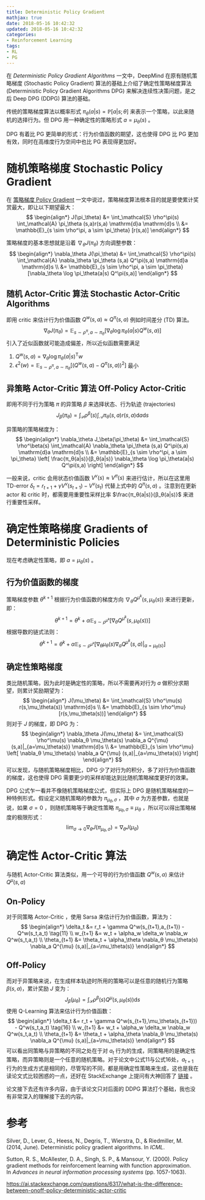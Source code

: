 ```yaml
---
title: Deterministic Policy Gradient
mathjax: true
date: 2018-05-16 10:42:32
updated: 2018-05-16 10:42:32
categories:
- Reinforcement Learning
tags:
- RL
- PG
---
```


在 *Deterministic Policy Gradient Algorithms* 一文中，DeepMind 在原有随机策略梯度 (Stochastic Policy Gradient) 算法的基础上介绍了确定性策略梯度算法 (Deterministic Policy Gradient Algorithms DPG) 来解决连续性决策问题，是之后 Deep DPG (DDPG) 算法的基础。

传统的策略梯度算法以概率形式 $\pi_\theta(a|s) = \mathbb{P}[a|s; \theta]$ 来表示一个策略，以此来随机的选择行为。但 DPG 用一种确定性的策略形式 $a=\mu_\theta(s)$ 。

DPG 有着比 PG 更简单的形式：行为价值函数的期望，这也使得 DPG 比 PG 更加有效，同时在高维度行为空间中也比 PG 表现得更加好。

<!--more-->

# 随机策略梯度 Stochastic Policy Gradient

在 [策略梯度 Policy Gradient](https://bluefisher.github.io/2018/05/10/%E7%AD%96%E7%95%A5%E6%A2%AF%E5%BA%A6-Policy-Gradient/) 一文中说过，策略梯度算法根本目的就是要使累计奖赏最大，即让以下期望最大：
$$
\begin{align*}
J(\pi_\theta) &= \int_\mathcal{S} \rho^\pi(s) \int_\mathcal{A} \pi_\theta (s,a)r(s,a) \mathrm{d}a \mathrm{d}s \\
&= \mathbb{E}_{s \sim \rho^\pi, a \sim \pi_\theta} [r(s,a)]
\end{align*}
$$

策略梯度的基本思想就是沿着 $\nabla_\theta J(\pi_\theta)$ 方向调整参数：
$$
\begin{align*}
\nabla_\theta J(\pi_\theta) &= \int_\mathcal{S} \rho^\pi(s) \int_\mathcal{A} \nabla_\theta \pi_\theta (s,a) Q^\pi(s,a) \mathrm{d}a \mathrm{d}s \\
&= \mathbb{E}_{s \sim \rho^\pi, a \sim \pi_\theta} [\nabla_\theta \log \pi_\theta(a|s) Q^\pi(s,a)]
\end{align*}
$$

## 随机 Actor-Critic 算法 Stochastic Actor-Critic Algorithms

即用 critic 来估计行为价值函数 $Q^w(s,a) \approx Q^\pi(s,a)$ 例如时间差分 (TD) 算法。
$$
\nabla_\theta J(\pi_\theta) = \mathbb{E}_{s \sim \rho^\pi, a \sim \pi_\theta} [\nabla_\theta \log \pi_\theta(a|s) Q^w(s,a)]
$$
引入了近似函数就可能造成偏差，所以近似函数需要满足

1. $Q^w(s,a) = \nabla_\theta \log \pi_\theta (a|s) ^\mathrm{T} w$
2. $\epsilon^2(w) = \mathbb{E}_{s \sim \rho^\pi, a \sim \pi_\theta} \left[ (Q^w(s,a) - Q^\pi(s,a))^2 \right]$ 最小

## 异策略 Actor-Critic 算法 Off-Policy Actor-Critic

即用不同于行为策略 $π$ 的异策略 $β$ 来选择状态、行为轨迹 (trajectories)
$$
J_\beta (\pi_\theta) = \int_\mathcal{S} \rho^\beta(s) \int_\mathcal{A} \pi_\theta (s,a)r(s,a) \mathrm{d}a \mathrm{d}s
$$

异策略的策略梯度为：
$$
\begin{align*}
\nabla_\theta J_\beta(\pi_\theta) &= \int_\mathcal{S} \rho^\beta(s) \int_\mathcal{A} \nabla_\theta \pi_\theta (s,a) Q^\pi(s,a) \mathrm{d}a \mathrm{d}s \\
&= \mathbb{E}_{s \sim \rho^\pi, a \sim \pi_\theta} \left[ \frac{π_θ(a|s)}{β_θ(a|s)} \nabla_\theta \log \pi_\theta(a|s) Q^\pi(s,a) \right]
\end{align*}
$$

一般来说，critic 会用状态价值函数 $V^v(s) \approx V^\pi(s)$ 来进行估计，所以在这里用 TD-error $\delta_t=r_{t+1} + \gamma V^v(s_{t+1})-V^v(s_t)$ 代替上式中的 $Q^\pi(s,a)$ 。注意到在更新 actor 和 critic 时，都需要用重要性采样比率 $\frac{π_θ(a|s)}{β_θ(a|s)}$ 来进行重要性采样。

# 确定性策略梯度 Gradients of Deterministic Policies

现在考虑确定性策略，即 $a=\mu_\theta(s)$ 。

## 行为价值函数的梯度

策略梯度参数 $θ^{k+1}$ 根据行为价值函数的梯度方向 $\nabla_θ Q^{μ^k}(s,μ_θ(s))$ 来进行更新，即：
$$
\theta^{k+1} = \theta^k + \alpha  \mathbb{E}_{s \sim \rho^{\mu^k}} \left[ \nabla_θ Q^{μ^k}(s,μ_θ(s)) \right]
$$
根据导数的链式法则：
$$
\theta^{k+1} = \theta^k + \alpha  \mathbb{E}_{s \sim \rho^{\mu^k}} \left[ \nabla_θ \mu_\theta(s) \nabla_a Q^{\mu^k} (s,a)|_{a=\mu_\theta(s)} \right]
$$

## 确定性策略梯度

类比随机策略，因为此时是确定性的策略，所以不需要再对行为 $a$ 做积分求期望，则累计奖励期望为：
$$
\begin{align*}
J(\mu_\theta) &= \int_\mathcal{S} \rho^\mu(s) r(s,\mu_\theta(s)) \mathrm{d}s \\
&= \mathbb{E}_{s \sim \rho^\mu}[r(s,\mu_\theta(s))]
\end{align*}
$$
则对于 $J$ 的梯度，即 DPG 为：
$$
\begin{align*}
\nabla_\theta J(\mu_\theta) &= \int_\mathcal{S} \rho^\mu(s) \nabla_θ \mu_\theta(s) \nabla_a Q^{\mu} (s,a)|_{a=\mu_\theta(s)} \mathrm{d}s \\
&= \mathbb{E}_{s \sim \rho^\mu} \left[ \nabla_θ \mu_\theta(s) \nabla_a Q^{\mu} (s,a)|_{a=\mu_\theta(s)} \right]
\end{align*}
$$
可以发现，与随机策略梯度相比，DPG 少了对行为的积分，多了对行为价值函数的梯度，这也使得 DPG 需要更少的采样却能达到比随机策略梯度更好的效果。

DPG 公式乍一看并不像随机策略梯度公式，但实际上 DPG 是随机策略梯度的一种特例形式。假设定义随机策略的参数为 $\pi_{\mu_\theta, \sigma}$ ，其中 $\sigma$ 为方差参数，也就是说，如果 $\sigma=0$ ，则随机策略等于确定性策略 $\pi_{\mu_\theta, \sigma} \equiv \mu_\theta$ ，所以可以得出策略梯度的极限形式：
$$
\lim_{\sigma \rightarrow 0} \nabla_\theta J(\pi_{\mu_\theta, \sigma}) = \nabla_\theta J(\mu_\theta)
$$

# 确定性 Actor-Critic 算法

与随机 Actor-Critic 算法类似，用一个可导的行为价值函数 $Q^w (s,a)$ 来估计 $Q^\mu(s,a)$

## On-Policy

对于同策略 Actor-Critic ，使用 Sarsa 来估计行为价值函数，算法为：
$$
\begin{align*}
\delta_t &= r_t + \gamma Q^w(s_{t+1},a_{t+1}) - Q^w(s_t,a_t) \tag{11} \\
w_{t+1} &= w_t + \alpha_w \delta_w \nabla_w Q^w(s_t,a_t) \\
\theta_{t+1} &= \theta_t + \alpha_\theta  \nabla_θ \mu_\theta(s) \nabla_a Q^{\mu} (s,a)|_{a=\mu_\theta(s)}
 \end{align*}
$$

## Off-Policy

而对于异策略来说，在生成样本轨迹时所用的策略可以是任意的随机行为策略 $\beta(s,a)$，累计奖励 $J$ 变为：
$$
J_\beta (\mu_\theta) = \int_\mathcal{S} \rho^\beta(s) Q^\mu(s,\mu_\theta(s)) \mathrm{d}s
$$
使用 Q-Learning 算法来估计行为价值函数：
$$
\begin{align*}
\delta_t &= r_t + \gamma Q^w(s_{t+1},\mu_\theta(s_{t+1})) - Q^w(s_t,a_t) \tag{16} \\
w_{t+1} &= w_t + \alpha_w \delta_w \nabla_w Q^w(s_t,a_t) \\
\theta_{t+1} &= \theta_t + \alpha_\theta  \nabla_θ \mu_\theta(s) \nabla_a Q^{\mu} (s,a)|_{a=\mu_\theta(s)}
 \end{align*}
$$
可以看出同策略与异策略的不同之处在于对 $a_t$ 行为的生成，同策略用的是确定性策略，而异策略则是一个任意的随机策略。对于论文中公式11与公式16处，$a_{t+1}$ 行为的生成方式是相同的，尽管写的不同，都是用确定性策略来生成，这也是我在读论文式比较困惑的一点，还好在 StackExchange 上提问有大神回答了 [链接](https://ai.stackexchange.com/questions/6317/what-is-the-difference-between-onoff-policy-deterministic-actor-critic) 。

论文接下去还有许多内容，由于该论文只对后面的 DDPG 算法打个基础，我也没有非常深入的理解接下去的内容。

# 参考

Silver, D., Lever, G., Heess, N., Degris, T., Wierstra, D., & Riedmiller, M. (2014, June). Deterministic policy gradient algorithms. In *ICML*. 

Sutton, R. S., McAllester, D. A., Singh, S. P., & Mansour, Y. (2000). Policy gradient methods for reinforcement learning with function approximation. In *Advances in neural information processing systems* (pp. 1057-1063). 

<https://ai.stackexchange.com/questions/6317/what-is-the-difference-between-onoff-policy-deterministic-actor-critic>

